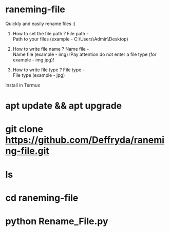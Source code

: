 # raneming-file
Quickly and easily rename files :)

1. How to set the file path ?
File path -    
Path to your files (example - C:\Users\Admin\Desktop)

2. How to write file name ?
Name file -    
Name file (example - img)    !Pay attention do not enter a file type (for example - img.jpg)!

3. How to write file type ?
File type -      
File type (example - jpg)

Install in Termux

# apt update && apt upgrade
# git clone https://github.com/Deffryda/raneming-file.git
# ls
# cd raneming-file
# python Rename_File.py

